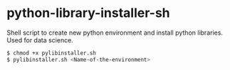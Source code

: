 # python-library-installer-sh
Shell script to create new python environment and install python libraries. Used for data science.

```bash
$ chmod +x pylibinstaller.sh
$ pylibinstaller.sh <Name-of-the-environment>
